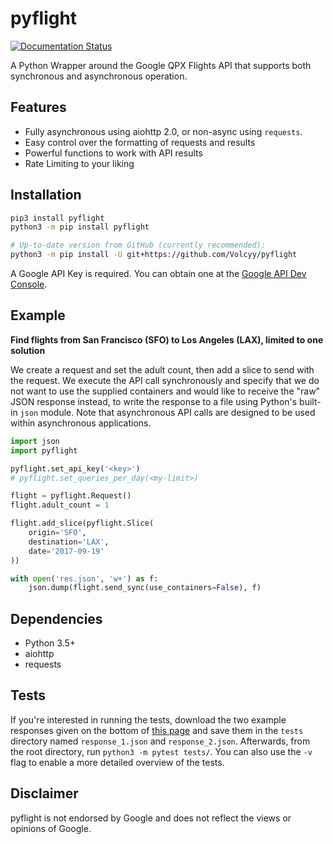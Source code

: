 # pyflight
[![Documentation Status](https://readthedocs.org/projects/pyflight/badge/?version=latest)](http://pyflight.readthedocs.io/en/latest/?badge=latest)

A Python Wrapper around the Google QPX Flights API that supports both synchronous and asynchronous operation.

## Features
- Fully asynchronous using aiohttp 2.0, or non-async using `requests`.
- Easy control over the formatting of requests and results
- Powerful functions to work with API results
- Rate Limiting to your liking

## Installation
```bash
pip3 install pyflight 
python3 -m pip install pyflight

# Up-to-date version from GitHub (currently recommended):
python3 -m pip install -U git+https://github.com/Volcyy/pyflight
```  
A Google API Key is required. You can obtain one at the [Google API Dev Console](https://console.developers.google.com/apis).
   
## Example
**Find flights from San Francisco (SFO) to Los Angeles (LAX), limited to one solution** 

We create a request and set the adult count, then add a slice to send with the request. We execute the API call synchronously 
and specify that we do not want to use the supplied containers and would like to receive the "raw" JSON response 
instead, to write the response to a file using Python's built-in `json` module. Note that asynchronous API calls are designed to be used within
asynchronous applications.
```python
import json
import pyflight

pyflight.set_api_key('<key>')
# pyflight.set_queries_per_day(<my-limit>)

flight = pyflight.Request()
flight.adult_count = 1

flight.add_slice(pyflight.Slice(
    origin='SFO',
    destination='LAX',
    date='2017-09-19'
))

with open('res.json', 'w+') as f:
    json.dump(flight.send_sync(use_containers=False), f)
```

## Dependencies
- Python 3.5+
- aiohttp
- requests


## Tests
If you're interested in running the tests, download the two example responses given on the bottom of 
[this page](https://developers.google.com/qpx-express/v1/requests) and save them in the `tests` directory named
`response_1.json` and `response_2.json`. Afterwards, from the root directory, run `python3 -m pytest tests/`. 
You can also use the `-v` flag to enable a more detailed overview of the tests.
 
 
## Disclaimer
pyflight is not endorsed by Google and does not reflect the views or opinions of Google.